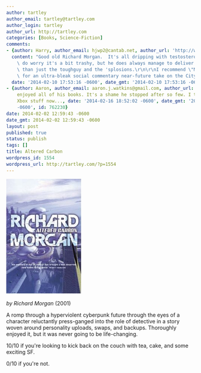 ```yaml
---
author: tartley
author_email: tartley@tartley.com
author_login: tartley
author_url: http://tartley.com
categories: [Books, Science-Fiction]
comments:
- {author: Harry, author_email: hjwp2@cantab.net, author_url: 'http://www.obeythetestinggoat.com',
  content: "Good old Richard Morgan.  It's all dripping with testosterone, so you\
    \ do worry it's a bit trashy, but he does always manage to deliver slightly more\
    \ than just the toughguy and the 'splosions.\r\n\r\nI recommend \"Market Forces\"\
    \ for an ultra-bleak social commentary near-future take on the City of London...",
  date: '2014-02-10 17:53:16 -0600', date_gmt: '2014-02-10 17:53:16 -0600', id: 749773}
- {author: Aaron, author_email: aaron.j.watkins@gmail.com, author_url: '', content: I
    enjoyed all of his books. It's a shame he stopped after so few. I think he's doing
    Xbox stuff now..., date: '2014-02-16 18:52:02 -0600', date_gmt: '2014-02-16 18:52:02
    -0600', id: 762230}
date: 2014-02-02 12:59:43 -0600
date_gmt: 2014-02-02 12:59:43 -0600
layout: post
published: true
status: publish
tags: []
title: Altered Carbon
wordpress_id: 1554
wordpress_url: http://tartley.com/?p=1554
---
```


![richard-morgan-altered-carbon](/assets/2014/02/richard-morgan-altered-carbon.jpg)

*by Richard Morgan* (2001)

A romp through a hyperviolent cyberpunk future through the eyes of a
character reluctantly press-ganged into the role of detective in a story
woven around personality uploads, swaps, and backups. Thoroughly enjoyed
it, but it was never going to be life-changing.

10/10 if you're looking to kick back on the couch with tea, cake, and
some exciting SF.

0/10 if you're not.
